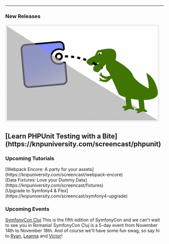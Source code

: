 <hr>
<h3 style="font-weight: bold;">New Releases</h3>

[<img style="border: solid 5px #efefee; border-radius: 5px; height: 300px;" src="/images/phpunit.png" alt="PHPUnit Tutorial Image"/>](https://knpuniversity.com/screencast/ansistrano)
<h2>[Learn PHPUnit Testing with a Bite](https://knpuniversity.com/screencast/phpunit)</h2>


<h3 style="font-weight: bold;">Upcoming Tutorials</h3>
[Webpack Encore: A party for your assets](https://knpuniversity.com/screencast/webpack-encore)<br>
[Data Fixtures: Love your Dummy Data](https://knpuniversity.com/screencast/fixtures)<br>
[Upgrade to Symfony4 & Flex](https://knpuniversity.com/screencast/symfony4-upgrade)

<h3 style="font-weight: bold;">Upcoming Events</h3>

[SymfonyCon Cluj](clujcon2017.symfony.com)
This is the fifth edition of SymfonyCon and we can't wait to see you in Romania!
SymfonyCon Cluj is a 5-day event from November 14th to November 18th. And of course
we'll have some fun swag, so say hi to [Ryan](https://twitter.com/weaverryan), [Leanna](https://twitter.com/leannapelham) and [Victor](https://twitter.com/bocharsky_bw)!
